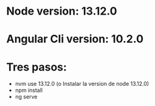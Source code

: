 # Node version: 13.12.0 
# Angular Cli version: 10.2.0

# Tres pasos: 
- nvm use 13.12.0 (o Instalar la version de node 13.12.0)
- npm install
- ng serve
